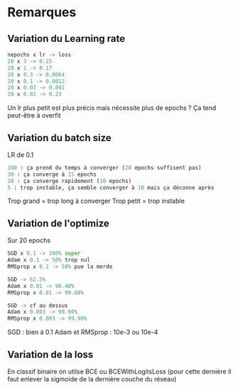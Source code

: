 # Remarques

## Variation du Learning rate

```py
nepochs x lr -> loss
20 x 3 -> 0.25
20 x 1 -> 0.17
20 x 0.3 -> 0.0004
20 x 0.1 -> 0.0012
20 x 0.03 -> 0.041
20 x 0.01 -> 0.23
```

Un lr plus petit est plus précis mais nécessite plus de epochs
? Ça tend peut-être à overfit

## Variation du batch size

LR de 0.1

```py
100 : ça prend du temps à converger (20 epochs suffisent pas)
30 : ça converge à 25 epochs
10 : ça converge rapidement (10 epochs)
5 : trop instable, ça semble converger à 10 mais ça déconne après
```

Trop grand = trop long à converger
Trop petit = trop instable

## Variation de l'optimize

Sur 20 epochs

```py
SGD x 0.1 -> 100% super
Adam x 0.1 -> 50% trop nul
RMSprop x 0.1 -> 50% pue la merde

SGD -> 62.5%
Adam x 0.01 -> 90.40%
RMSprop x 0.01 -> 99.80%

SGD -> cf au dessus
Adam x 0.003 -> 99.90%
RMSprop x 0.003 -> 99.90%
```

SGD : bien à 0.1
Adam et RMSprop : 10e-3 ou 10e-4

## Variation de la loss

En classif binaire on utilse BCE ou BCEWithLogitsLoss (pour cette dernière il faut enlever la sigmoide de la dernière couche du réseau)
